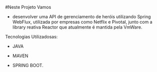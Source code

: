 #Neste Projeto Vamos

- desenvolver uma API de gerenciamento de heróis utilizando Spring WebFlux, utilizada por empresas como Netflix e Pivotal, junto com a library reativa Reactor que atualmente é mantida pela VmWare. 



Tecnologias Utilizadosas:

- JAVA

- MAVEN

- SPRING BOOT.
